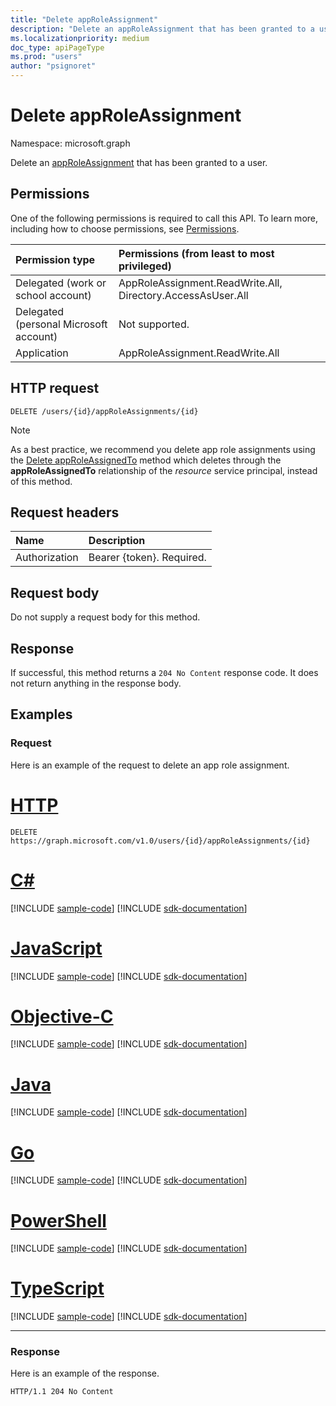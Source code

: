 ```yaml
---
title: "Delete appRoleAssignment"
description: "Delete an appRoleAssignment that has been granted to a user."
ms.localizationpriority: medium
doc_type: apiPageType
ms.prod: "users"
author: "psignoret"
---
```


# Delete appRoleAssignment

Namespace: microsoft.graph

Delete an [appRoleAssignment](../resources/approleassignment.md) that has been granted to a user.

## Permissions

One of the following permissions is required to call this API. To learn more, including how to choose permissions, see [Permissions](/graph/permissions-reference).

|Permission type      | Permissions (from least to most privileged)              |
|:--------------------|:---------------------------------------------------------|
|Delegated (work or school account) | AppRoleAssignment.ReadWrite.All, Directory.AccessAsUser.All    |
|Delegated (personal Microsoft account) | Not supported.    |
|Application | AppRoleAssignment.ReadWrite.All |

## HTTP request

<!-- { "blockType": "ignored" } -->

```http
DELETE /users/{id}/appRoleAssignments/{id}
```

> [!NOTE]
> As a best practice, we recommend you delete app role assignments using the [Delete appRoleAssignedTo](serviceprincipal-delete-approleassignedto.md) method which deletes through the **appRoleAssignedTo** relationship of the _resource_ service principal, instead of this method.

## Request headers

| Name       | Description|
|:---------------|:--------|
| Authorization  | Bearer {token}. Required. |

## Request body

Do not supply a request body for this method.

## Response

If successful, this method returns a `204 No Content` response code. It does not return anything in the response body.

## Examples

### Request

Here is an example of the request to delete an app role assignment.


# [HTTP](#tab/http)
<!-- {
  "blockType": "request",
  "name": "user_delete_approleassignment"
}-->

```http
DELETE https://graph.microsoft.com/v1.0/users/{id}/appRoleAssignments/{id}
```
# [C#](#tab/csharp)
[!INCLUDE [sample-code](../includes/snippets/csharp/user-delete-approleassignment-csharp-snippets.md)]
[!INCLUDE [sdk-documentation](../includes/snippets/snippets-sdk-documentation-link.md)]

# [JavaScript](#tab/javascript)
[!INCLUDE [sample-code](../includes/snippets/javascript/user-delete-approleassignment-javascript-snippets.md)]
[!INCLUDE [sdk-documentation](../includes/snippets/snippets-sdk-documentation-link.md)]

# [Objective-C](#tab/objc)
[!INCLUDE [sample-code](../includes/snippets/objc/user-delete-approleassignment-objc-snippets.md)]
[!INCLUDE [sdk-documentation](../includes/snippets/snippets-sdk-documentation-link.md)]

# [Java](#tab/java)
[!INCLUDE [sample-code](../includes/snippets/java/user-delete-approleassignment-java-snippets.md)]
[!INCLUDE [sdk-documentation](../includes/snippets/snippets-sdk-documentation-link.md)]

# [Go](#tab/go)
[!INCLUDE [sample-code](../includes/snippets/go/user-delete-approleassignment-go-snippets.md)]
[!INCLUDE [sdk-documentation](../includes/snippets/snippets-sdk-documentation-link.md)]

# [PowerShell](#tab/powershell)
[!INCLUDE [sample-code](../includes/snippets/powershell/user-delete-approleassignment-powershell-snippets.md)]
[!INCLUDE [sdk-documentation](../includes/snippets/snippets-sdk-documentation-link.md)]

# [TypeScript](#tab/typescript)
[!INCLUDE [sample-code](../includes/snippets/typescript/user-delete-approleassignment-typescript-snippets.md)]
[!INCLUDE [sdk-documentation](../includes/snippets/snippets-sdk-documentation-link.md)]

---


### Response

Here is an example of the response.

<!-- {
  "blockType": "response",
  "truncated": true
} -->

```http
HTTP/1.1 204 No Content
```

<!-- uuid: 8fcb5dbc-d5aa-4681-8e31-b001d5168d79
2015-10-25 14:57:30 UTC -->
<!--
{
  "type": "#page.annotation",
  "description": "Delete appRoleAssignment",
  "keywords": "",
  "section": "documentation",
  "tocPath": "",
  "suppressions": [
  ]
}
-->

